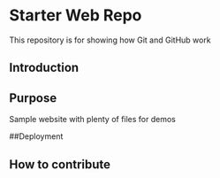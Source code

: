 # Starter Web Repo

This repository is for showing how Git and GitHub work


## Introduction

## Purpose

Sample website with plenty of files for demos

##Deployment

## How to contribute